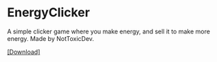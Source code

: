 # EnergyClicker
A simple clicker game where you make energy, and sell it to make more energy.
Made by NotToxicDev.

<a href="https://drive.google.com/file/d/1MyjoaSnVX8hnru__OejdK2MPEZLS3c5x/view?usp=sharing">[Download]</a>
